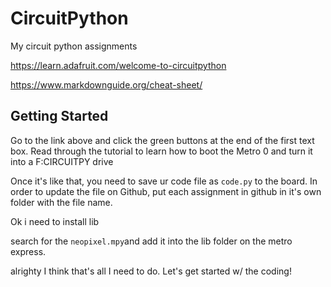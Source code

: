 # CircuitPython
My circuit python assignments

https://learn.adafruit.com/welcome-to-circuitpython

https://www.markdownguide.org/cheat-sheet/

## Getting Started
Go to the link above and click the green buttons at the end of the first text box. Read through the tutorial to learn how to boot the Metro 0 and turn it into a F:CIRCUITPY drive

Once it's like that, you need to save ur code file as `code.py` to the board. In order to update the file on Github, put each assignment in github in it's own folder with the file name. 

Ok i need to install lib

search for the `neopixel.mpy`and add it into the lib folder on the metro express.

alrighty I think that's all I need to do. Let's get started w/ the coding!


